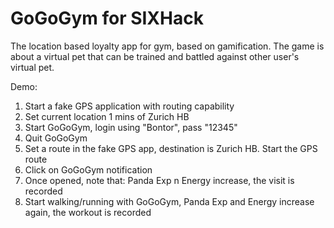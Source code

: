 # GoGoGym for SIXHack
The location based loyalty app for gym, based on gamification. The game is about a virtual pet that can be trained and battled against other user's virtual pet.

Demo:
  1. Start a fake GPS application with routing capability
  2. Set current location 1 mins of Zurich HB
  3. Start GoGoGym, login using "Bontor", pass "12345"
  4. Quit GoGoGym
  5. Set a route in the fake GPS app, destination is Zurich HB. Start the GPS route
  6. Click on GoGoGym notification
  7. Once opened, note that: Panda Exp n Energy increase, the visit is recorded
  8. Start walking/running with GoGoGym, Panda Exp and Energy increase again, the workout is recorded 
